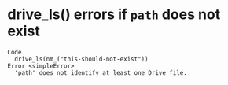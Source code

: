 # drive_ls() errors if `path` does not exist

    Code
      drive_ls(nm_("this-should-not-exist"))
    Error <simpleError>
      'path' does not identify at least one Drive file.


